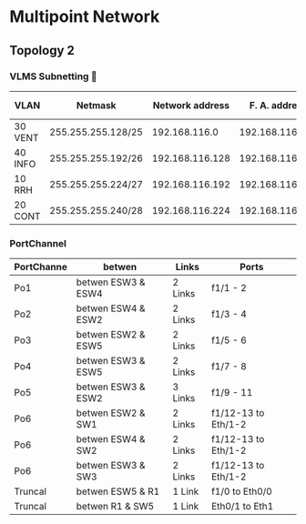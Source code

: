 # Multipoint Network

## Topology 2

### VLMS Subnetting 📄

| VLAN | 	Netmask | Network address | F. A. address | L. A. address | D. broadcast  | H. needed | H. number |
| ------------- |------------- | ------------- | -------------| ------------- | -------------| ------------- | ------------- |
| 30 VENT | 255.255.255.128/25 | 192.168.116.0 | 192.168.116.1 |  192.168.116.126 | 192.168.116.127 | 123 | 128|
| 40 INFO | 255.255.255.192/26 | 192.168.116.128 | 192.168.116.129 | 192.168.116.190 | 192.168.116.191 | 37 | 64|
| 10 RRH | 255.255.255.224/27 | 192.168.116.192 | 192.168.116.193 | 192.168.116.222 | 192.168.116.223 | 21 | 32 |
| 20 CONT | 255.255.255.240/28 | 192.168.116.224 | 192.168.116.225 | 192.168.116.238 | 192.168.116.239 | 8 | 16 |

### PortChannel
| PortChanne | betwen | Links | Ports |
| ------------- | ------------- | ------------- | ------------- |
| Po1 | betwen ESW3 & ESW4 | 2 Links | f1/1 - 2 |
| Po2 | betwen ESW4 & ESW2 | 2 Links | f1/3 - 4 |
| Po3 | betwen ESW2 & ESW5 | 2 Links | f1/5 - 6 |
| Po4 | betwen ESW3 & ESW5 | 2 Links | f1/7 - 8 |
| Po5 | betwen ESW3 & ESW2 | 3 Links | f1/9 - 11 |
| Po6 | betwen ESW2 & SW1 | 2 Links | f1/12-13 to Eth/1-2 |
| Po6 | betwen ESW4 & SW2 | 2 Links | f1/12-13 to Eth/1-2 |
| Po6 | betwen ESW3 & SW3 | 2 Links | f1/12-13 to Eth/1-2 |
| Truncal | betwen ESW5 & R1 | 1 Link | f1/0 to Eth0/0 |
| Truncal | betwen R1 & SW5 | 1 Link | Eth0/1 to Eth1 |

